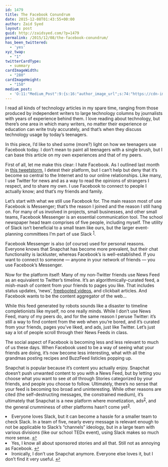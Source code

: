 ```yaml
---
id: 1479
title: The Facebook Conundrum
date: 2015-12-08T01:43:55+00:00
author: Zaid Syed
layout: post
guid: http://zaidsyed.com/?p=1479
permalink: /2015/12/08/the-facebook-conundrum/
has_been_twittered:
  - 'yes'
xyz_twap:
  - "1"
twitterCardType:
  - summary
cardImageWidth:
  - "280"
cardImageHeight:
  - "150"
medium_post:
  - 'O:11:"Medium_Post":9:{s:16:"author_image_url";s:74:"https://cdn-images-1.medium.com/fit/c/200/200/1*kVXjAjdh5t4QofpyX-pQTg.png";s:10:"author_url";s:28:"https://medium.com/@zaidsyed";s:10:"cross_link";s:3:"yes";s:2:"id";s:11:"852826d0299";s:21:"follower_notification";s:3:"yes";s:7:"license";s:19:"all-rights-reserved";s:14:"publication_id";s:2:"-1";s:6:"status";s:8:"unlisted";s:3:"url";s:63:"https://medium.com/@zaidsyed/the-facebook-conundrum-852826d0299";}'
---
```

I read all kinds of technology articles in my spare time, ranging from those produced by independent writers to large technology columns by journalists with years of experience behind them. I love reading about technology, but there’s one area in which many writers, no matter their experience or education can write truly accurately, and that&#8217;s when they discuss technology usage by today&#8217;s teenagers.

In this piece, I&#8217;d like to shed some (more?) light on how we teenagers use Facebook today. I don&#8217;t mean to paint all teenagers with a single brush, but I can base this article on my own experiences and that of my peers.

First of all, let me make this clear: I hate Facebook. As I outlined last month in [this tweetstorm](https://twitter.com/syedzq/status/654197276722618368), I detest their platform, but I can&#8217;t help but deny that it&#8217;s become so central to the Internet and to our online relationships. Like many, I use Twitter for news and as a way to read the opinions of strangers I respect, and to share my own. I use Facebook to connect to people I actually know; and that&#8217;s my friends and family.

Let&#8217;s start with what we still use Facebook for. The main reason most of use Facebook is Messenger; that&#8217;s the reason I joined and the reason I still hang on. For many of us involved in projects, small businesses, and other small teams, Facebook Messenger is an essential communication tool. The school newspaper head team comprises of five people, including myself. The utility of Slack isn&#8217;t beneficial to a small team like ours, but the larger event-planning committees I&#8217;m part of use Slack <sup id="fnref-1479-1"><a href="#fn-1479-1" rel="footnote">1</a></sup>.

Facebook Messenger is also (of course) used for personal reasons. Everyone knows that Snapchat has become more prevalent, but their chat functionality is lackluster, whereas Facebook&#8217;s is well-established. If you want to connect to someone — anyone in your network of friends — you use Facebook&#8217;s Messenger.

Now for the platform itself: Many of my non-Twitter friends use News Feed as an equivalent to Twitter&#8217;s timeline. It&#8217;s an algorithmically-curated feed, a mish-mash of content from your friends to pages you like. That includes status updates, &#8216;news&#8217;, [freebooted videos](https://m.youtube.com/watch?v=t7tA3NNKF0Q), and clickbait articles. And Facebook wants to be the content aggregator of the web&#8230;

While this feed generated by robots sounds like a disaster to timeline completionists like myself, no one really minds. While I don&#8217;t use News Feed, many of my peers do, and for the same reason I peruse Twitter: it&#8217;s still a way to find content from the web when you&#8217;re bored, and it&#8217;s curated from your friends, pages you&#8217;ve liked, and ads, just like Twitter. Let&#8217;s just say a lot of people scroll through their News Feeds in class.

The social aspect of Facebook is becoming less and less relevant to much of us these days. When Facebook used to be a way of seeing what your friends are doing, it&#8217;s now become less interesting, what with all the grandmas posting recipes and BuzzFeed listicles popping up.

Snapchat is popular because it&#8217;s content you actually enjoy. Snapchat doesn&#8217;t push unwanted content to you with a News Feed, but by letting you choose what you want to see _at all_ through Stories categorized by your friends, and people you choose to follow. Ultimately, there&#8217;s no sense that your feed is becoming too broad and uninteresting. While other reasons are cited (the self-destructing messages, the constrained medium), it’s ultimately that Snapchat is a new platform where monetization, ads<sup id="fnref-1479-2"><a href="#fn-1479-2" rel="footnote">2</a></sup>, and the general crumminess of other platforms hasn’t come yet<sup id="fnref-1479-3"><a href="#fn-1479-3" rel="footnote">3</a></sup>.

<li id="fn-1479-1">
  Everyone loves Slack, but it can become a hassle for a smaller team to check Slack. In a team of five, nearly every message is relevant enough to not be applicable to Slack&#8217;s &#8220;channels&#8221; ideology, but in a large team with various divisions (like our school TEDx event), using Slack makes so much more sense.&#160;<a href="#fnref-1479-1" rev="footnote">&#8617;</a>
</li>
<li id="fn-1479-2">
  Yes, I know all about sponsored stories and all that. Still not as annoying as Facebook.&#160;<a href="#fnref-1479-2" rev="footnote">&#8617;</a>
</li>
<li id="fn-1479-3">
  Ironically, I don’t use Snapchat anymore. Everyone else loves it, but I don’t find it very useful.&#160;<a href="#fnref-1479-3" rev="footnote">&#8617;</a> </fn></footnotes>